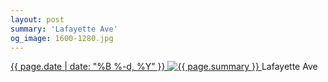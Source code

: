 ```yaml
---
layout: post
summary: 'Lafayette Ave'
og_image: 1600-1280.jpg
---
```


<p>
 <time>
  <a href="/1600">
   {{ page.date | date: "%B %-d, %Y" }}
  </a>
 </time>
 <a href="/1600">
  <img alt="{{ page.summary }}" sizes="(min-width: 700px) 50vw, calc(100vw - 2rem)" src="{{ site.assets_url }}/1600-640.jpg" srcset="{{ site.assets_url }}/1600-320.jpg 320w, {{ site.assets_url }}/1600-640.jpg 640w, {{ site.assets_url }}/1600-960.jpg 960w, {{ site.assets_url }}/1600-1280.jpg 1280w"/>
 </a>
 <span>
  Lafayette Ave
 </span>
</p>
